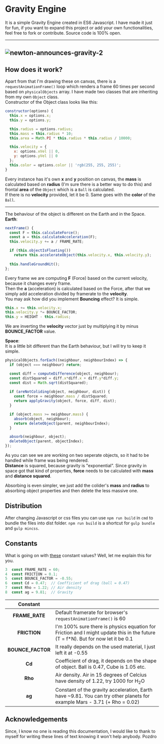 # Gravity Engine
It is a simple Gravity Engine created in ES6 Javascript. I have made it just for fun, if you want to expand this project or add your own functionalities, feel free to fork or contribute. Source code is 100% open.

---

![newton-announces-gravity-2](https://user-images.githubusercontent.com/32012952/41581767-df3963fe-739f-11e8-9bf0-f1a5dbd20232.jpg)
---

## How does it work?
Apart from that I'm drawing these on canvas, there is a `requestAnimationFrame()` loop which renders a frame 60 times per second based on `physicalObjects` array. I have made two classes that are inheriting from my own `Object` class.  
Constructor of the Object class looks like this:
```javascript
constructor(options) {
  this.x = options.x;
  this.y = options.y;

  this.radius = options.radius;
  this.mass = this.radius * 10;
  this.area = Math.PI * this.radius * this.radius / 10000;

  this.velocity = {
    x: options.xVel || 0,
    y: options.yVel || 0
  };
  this.color = options.color || 'rgb(255, 255, 255)';
}
```
Every instance has it's own **x** and **y** position on canvas, the **mass** is calculated based on **radius** (I'm sure there is a better way to do this) and frontal **area** of the `Object` which is a `Ball` is calculated.  
If there is no **velocity** provided, let it be 0. Same goes with the **color** of the `Ball`.  

---

The behaviour of the object is different on the Earth and in the Space.  
**Earth**:
```javascript
nextFrame() {
  const F = this.calculateForce();
  const a = this.calculateAcceleration(F);
  this.velocity.y += a / FRAME_RATE;

  if (this.objectIsFloating())
    return this.accelerateObject(this.velocity.x, this.velocity.y);
    
  this.handleGroundHit();
};
```
Every frame we are computing **F** (Force) based on the current velocity, because it changes every frame.  
Then the **a** (acceleration) is calculated based on the Force, after that we simply add acceleration divided by framerate to the **velocity**.  
You may ask how did you implement **Bouncing** effect? It is simple.  
```javascript
this.x += this.velocity.x;
this.velocity.y *= BOUNCE_FACTOR;
this.y = HEIGHT - this.radius;
```
We are inverting the **velocity** vector just by multiplying it by minus **BOUNCE_FACTOR** value.

**Space**:  
It is a little bit different than the Earth behaviour, but I will try to keep it simple.  
```javascript
physicalObjects.forEach((neighbour, neighbourIndex) => {
  if (object === neighbour) return;

  const diff = computeDifference(object, neighbour);
  const distSquared = diff.x*diff.x + diff.y*diff.y;
  const dist = Math.sqrt(distSquared);
       
  if (areNotColiding(object, neighbour, dist)) {
    const force = neighbour.mass / distSquared;
    return applyGravity(object, force, diff, dist);
  }

  if (object.mass >= neighbour.mass) {
    absorb(object, neighbour);
    return deleteObject(parent, neighbourIndex);
  }

  absorb(neighbour, object);
  deleteObject(parent, objectIndex);
});
```
As you can see we are working on two seperate objects, so it had to be handled while frame was being rendered.  
**Distance** is squared, because gravity is "exponential". Since gravity in space got that kind of properties, **force** needs to be calculated with **mass** and **distance squared**.  

Absorbing is even simpler, we just add the colider's **mass** and **radius** to absorbing object properties and then delete the less massive one.

## Distribution
After changing Javascript or css files you can use `npm run build` in `cmd` to bundle the files into dist folder.
`npm run build` is a shortcut for `gulp bundle` and `gulp mincss`.

## Constants
What is going on with [these](./js/definitions.js) constant values? Well, let me explain this for you.

```javascript
3  const FRAME_RATE = 60;
4  const FRICTION = 0.1;
5  const BOUNCE_FACTOR = -0.55;
6  const Cd = 0.47;  // Coefficient of drag (ball = 0.47)
7  const Rho = 1.22; // Air density
8  const ag = 9.81;  // Gravity
```

| Constant |  |
|:---------:|------|
| **FRAME_RATE** | Default framerate for browser's `requestAnimationFrame()` is 60 |
| **FRICTION** | I'm 100% sure there is physics equation for Friction and I might update this in the future (T = f*N). But for now let it be 0.1 |
| **BOUNCE_FACTOR** | It really depends on the used material, I just left it at -0.55 |
| **Cd** | Coefficient of drag, it depends on the shape of object. Ball is 0.47, Cube is 1.05 etc. |
| **Rho** | Air density. Air in 15 degrees of Celcius have density of 1.22, try 1000 for H<sub>2</sub>O |
| **ag** | Constant of the gravity acceleration, Earth have ~9.81. You can try other planets for example Mars - 3.71 (+ Rho = 0.02) |

## Acknowledgements
Since, I know no one is reading this documentation, I would like to thank to myself for writing these lines of text knowing it won't help anybody. Pozdro